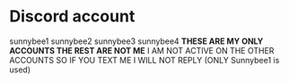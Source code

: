 # Discord account
sunnybee1
sunnybee2
sunnybee3
sunnybee4
**THESE ARE MY ONLY ACCOUNTS THE REST ARE NOT ME**
I AM NOT ACTIVE ON THE OTHER ACCOUNTS SO IF YOU TEXT ME I WILL NOT REPLY (ONLY Sunnybee1 is used)
